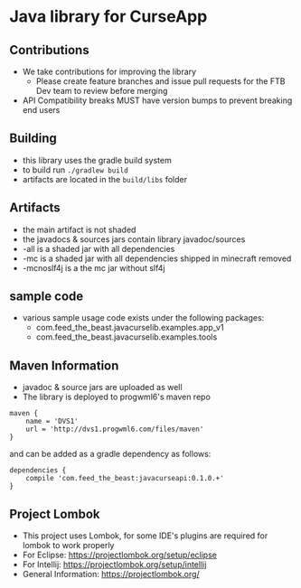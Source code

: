 # Java library for CurseApp
 

## Contributions
* We take contributions for improving the library
    * Please create feature branches and issue pull requests for the FTB Dev team to review before merging
* API Compatibility breaks MUST have version bumps to prevent breaking end users

## Building
* this library uses the gradle build system
* to build run `./gradlew build`
* artifacts are located in the `build/libs` folder

## Artifacts
* the main artifact is not shaded
* the javadocs & sources jars contain library javadoc/sources
* -all is a shaded jar with all dependencies
* -mc is a shaded jar with all dependencies shipped in minecraft removed
* -mcnoslf4j is a the mc jar without slf4j 

## sample code
* various sample usage code exists under the following packages:
    * com.feed_the_beast.javacurselib.examples.app_v1
    * com.feed_the_beast.javacurselib.examples.tools
    
    
## Maven Information
* javadoc & source jars are uploaded as well
* The library is deployed to progwml6's maven repo 
```
maven {
    name = 'DVS1'
    url = 'http://dvs1.progwml6.com/files/maven'
}
```
and can be added as a gradle dependency as follows:
```
dependencies {
    compile 'com.feed_the_beast:javacurseapi:0.1.0.+'
}
```

## Project Lombok
* This project uses Lombok, for some IDE's plugins are required for lombok to work properly
 * For Eclipse: https://projectlombok.org/setup/eclipse
 * For Intellij: https://projectlombok.org/setup/intellij
 * General Information: https://projectlombok.org/


